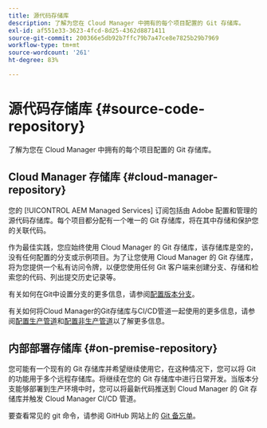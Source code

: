 ```yaml
---
title: 源代码存储库
description: 了解为您在 Cloud Manager 中拥有的每个项目配置的 Git 存储库。
exl-id: af551e33-3623-4fcd-8d25-4362d8871411
source-git-commit: 200366e5db92b7ffc79b7a47ce8e7825b29b7969
workflow-type: tm+mt
source-wordcount: '261'
ht-degree: 83%

---
```



# 源代码存储库 {#source-code-repository}

了解为您在 Cloud Manager 中拥有的每个项目配置的 Git 存储库。

## Cloud Manager 存储库 {#cloud-manager-repository}

您的 [!UICONTROL AEM Managed Services] 订阅包括由 Adobe 配置和管理的源代码存储库。每个项目都分配有一个唯一的 Git 存储库，将在其中存储和保护您的关联代码。

作为最佳实践，您应始终使用 Cloud Manager 的 Git 存储库，该存储库是空的，没有任何配置的分支或示例项目。为了让您使用 Cloud Manager 的 Git 存储库，将为您提供一个私有访问令牌，以便您使用任何 Git 客户端来创建分支、存储和检索您的代码、列出提交历史记录等。

有关如何在Git中设置分支的更多信息，请参阅[配置版本分支](/help/getting-started/configuring-branches.md)。

有关如何将Cloud Manager的Git存储库与CI/CD管道一起使用的更多信息，请参阅[配置生产管道](/help/using/production-pipelines.md)和[配置非生产管道](/help/using/non-production-pipelines.md)以了解更多信息。

## 内部部署存储库 {#on-premise-repository}

您可能有一个现有的 Git 存储库并希望继续使用它，在这种情况下，您可以将 Git 的功能用于多个远程存储库。将继续在您的 Git 存储库中进行日常开发。当版本分支能够部署到生产环境中时，您可以将最新代码推送到 Cloud Manager 的 Git 存储库并触发 Cloud Manager CI/CD 管道。

要查看常见的 git 命令，请参阅 GitHub 网站上的 [Git 备忘单](https://education.github.com/git-cheat-sheet-education.pdf)。
